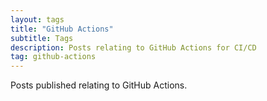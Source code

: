 ```yaml
---
layout: tags
title: "GitHub Actions"
subtitle: Tags
description: Posts relating to GitHub Actions for CI/CD
tag: github-actions
---
```


Posts published relating to GitHub Actions.